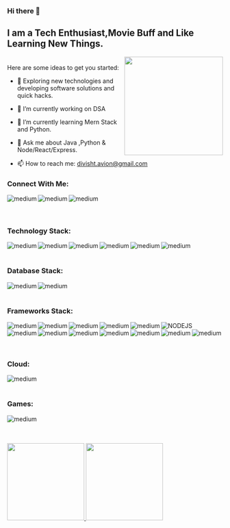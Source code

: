 ### Hi there 👋

## I am a Tech Enthusiast,Movie Buff and Like Learning New Things.

  <img align='right' src="https://media.giphy.com/media/M9gbBd9nbDrOTu1Mqx/giphy.gif" width="230" ></br>
Here are some ideas to get you started:
- 🤔 Exploring new technologies and developing software solutions and quick hacks.
- 🔭 I’m currently working on DSA
- 🌱 I’m currently learning Mern Stack and Python.
- 💬 Ask me about Java ,Python & Node/React/Express.
- 📫 How to reach me: divisht.avion@gmail.com

  <!--<img src="https://github.com/mohamedabusrea/mohamedabusrea/blob/master/profile-img.png" align="right" width="25%"/>-->
  





### Connect With Me:

<a href="https://www.linkedin.com/in/divisht-kori-328570174/"><img align="left" alt="medium" src="https://img.shields.io/badge/LinkedIn-0077B5?style=for-the-badge&logo=linkedin&logoColor=white" /><a/>
<a href="https://github.com/divishtk
"><img align="left" alt="medium" src="https://img.shields.io/badge/GitHub-100000?style=for-the-badge&logo=github&logoColor=white" /></a>
<img align="left" alt="medium" src="https://img.shields.io/badge/Instagram-E4405F?style=for-the-badge&logo=instagram&logoColor=white"/></br></br></br>





### Technology Stack:
<img align="left" alt="medium" src="https://img.shields.io/badge/Python-3776AB?style=for-the-badge&logo=python&logoColor=white"/>
<img align="left" alt="medium" src="https://img.shields.io/badge/HTML-239120?style=for-the-badge&logo=html5&logoColor=white"/>
<img align="left" alt="medium" src="https://img.shields.io/badge/HTML5-E34F26?style=for-the-badge&logo=html5&logoColor=white"/>
<img align="left" alt="medium" src="https://img.shields.io/badge/CSS-239120?&style=for-the-badge&logo=css3&logoColor=white"/>
<img align="left" alt="medium" src="https://img.shields.io/badge/JavaScript-F7DF1E?style=for-the-badge&logo=javascript&logoColor=black"/>
<img align="left" alt="medium" src="https://img.shields.io/badge/Java-ED8B00?style=for-the-badge&logo=java&logoColor=white"/></br></br>


### Database Stack:


<img align="left" alt="medium" src="https://img.shields.io/badge/MySQL-00000F?style=for-the-badge&logo=mysql&logoColor=white"/>
<img align="left" alt="medium" src="https://img.shields.io/badge/MongoDB-4EA94B?style=for-the-badge&logo=mongodb&logoColor=white"/></br></br>






### Frameworks Stack:
![NODEJS](https://img.shields.io/badge/Node.js-43853D?style=for-the-badge&logo=node-dot-js&logoColor=white)
<img align="left" alt="medium" src="https://img.shields.io/badge/npm-CB3837?style=for-the-badge&logo=npm&logoColor=white"/>
<img align="left" alt="medium" src="https://img.shields.io/badge/Express.js-000000?style=for-the-badge&logo=express&logoColor=white"/>
<img align="left" alt="medium" src="https://img.shields.io/badge/React-20232A?style=for-the-badge&logo=react&logoColor=61DAFB"/>
<img align="left" alt="medium" src="https://img.shields.io/badge/AngularJS-E23237?style=for-the-badge&logo=angularjs&logoColor=white"/>
<img align="left" alt="medium" src="https://img.shields.io/badge/Tailwind_CSS-38B2AC?style=for-the-badge&logo=tailwind-css&logoColor=white"/>
<img align="left" alt="medium" src="https://img.shields.io/badge/Bootstrap-563D7C?style=for-the-badge&logo=bootstrap&logoColor=white"/>
<img align="left" alt="medium" src="https://img.shields.io/badge/Material--UI-0081CB?style=for-the-badge&logo=material-ui&logoColor=white"/>
<img align="left" alt="medium" src="https://img.shields.io/badge/Spring-6DB33F?style=for-the-badge&logo=spring&logoColor=white"/>
<img align="left" alt="medium" src="https://img.shields.io/badge/Heroku-430098?style=for-the-badge&logo=heroku&logoColor=white"/>
<img align="left" alt="medium" src="https://img.shields.io/badge/firebase-ffca28?style=for-the-badge&logo=firebase&logoColor=black"/>
<img align="left" alt="medium" src="https://img.shields.io/badge/Git-F05032?style=for-the-badge&logo=git&logoColor=white"/>
<img align="left" alt="medium" src="https://img.shields.io/badge/Postman-FF6C37?style=for-the-badge&logo=Postman&logoColor=white"/></br></br>













</br>

### Cloud:
<img align="left" alt="medium" src="https://img.shields.io/badge/Google_Cloud-4285F4?style=for-the-badge&logo=google-cloud&logoColor=white"/></br></br>





### Games:
<img align="left" alt="medium" src="https://img.shields.io/badge/PlayStation-003791?style=for-the-badge&logo=playstation&logoColor=white"/></br></br></br>




<!--![Divishts GitHub stats](https://github-readme-stats.vercel.app/api?username=divishtk)-->
<a href="https://github.com/AVS1508">
  <img height="180em" src="https://github-readme-stats.vercel.app/api?username=divishtk&theme=buefy&show_icons=true" />
  <img height="180em" src="https://github-readme-stats.vercel.app/api/top-langs/?username=divishtk&theme=buefy&layout=compact" />
</a>



